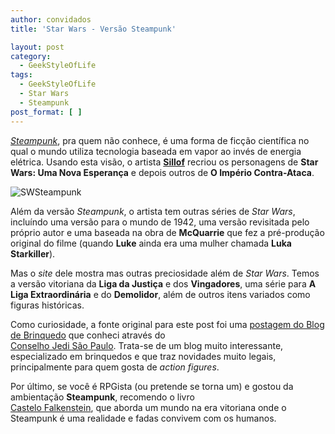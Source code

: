 ```yaml
---
author: convidados
title: 'Star Wars - Versão Steampunk'

layout: post
category:
  - GeekStyleOfLife
tags:
  - GeekStyleOfLife
  - Star Wars
  - Steampunk
post_format: [ ]
---
```

*[Steampunk][1]*, pra quem não conhece, é uma forma de ficção científica no qual o mundo utiliza tecnologia baseada em vapor ao invés de energia elétrica. Usando esta visão, o artista **[Sillof][2]** recriou os personagens de **Star Wars: Uma Nova Esperança** e depois outros de **O Império Contra-Ataca**. 

![SWSteampunk][3] 

Além da versão *Steampunk*, o artista tem outras séries de *Star Wars*, incluíndo uma versão para o mundo de 1942, uma versão revisitada pelo próprio autor e uma baseada na obra de **McQuarrie** que fez a pré-produção original do filme (quando **Luke** ainda era uma mulher chamada **Luka Starkiller**). 

Mas o *site* dele mostra mas outras preciosidade além de *Star Wars*. Temos a versão vitoriana da **Liga da Justiça** e dos **Vingadores**, uma série para **A Liga Extraordinária** e do **Demolidor**, além de outros itens variados como figuras históricas. 

Como curiosidade, a fonte original para este post foi uma [postagem do Blog de Brinquedo][4] que conheci através do  
[Conselho Jedi São Paulo][5]. Trata-se de um blog muito interessante, especializado em brinquedos e que traz novidades muito legais, principalmente para quem gosta de *action figures*. 

Por último, se você é RPGista (ou pretende se torna um) e gostou da ambientação **Steampunk**, recomendo o livro  
[Castelo Falkenstein][6], que aborda um mundo na era vitoriana onde o Steampunk é uma realidade e fadas convivem com os humanos. 















 [1]: http://en.wikipedia.org/wiki/Steampunk "Steampunk na Wikipedia"
 [2]: http://www.sillof.com/ "Sillof"
 [3]: http://vidageek.net/wp-content/uploads/2008/09/swsteampunk.jpg
 [4]: http://blogdebrinquedo.com.br/2008/04/14/star-wars-em-versao-steampunk/ "postagem do Blog de Brinquedo"
 [5]: http://vidageek.net/2008/08/10/conselho-jedi-sp-uma-comunidade-para-os-fas-de-star-wars/ "Conselho Jedi São Paulo"
 [6]: http://en.wikipedia.org/wiki/Castle_Falkenstein_(role-playing_game) "Castelo Falkenstein"





